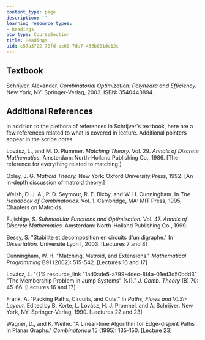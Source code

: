 ```yaml
---
content_type: page
description: ''
learning_resource_types:
- Readings
ocw_type: CourseSection
title: Readings
uid: c57a3722-70fd-be60-7da7-438b001dc12c
---
```


Textbook
--------

Schrijver, Alexander. _Combinatorial Optimization: Polyhedra and Efficiency._ New York, NY: Springer-Verlag, 2003. ISBN: 3540443894.

Additional References
---------------------

In addition to the plethora of references in Schrijver's textbook, here are a few references related to what is covered in lecture. Additional pointers appear in the scribe notes.

Lovász, L., and M. D. Plummer. _Matching Theory._ Vol. 29. _Annals of Discrete Mathematics._ Amsterdam: North-Holland Publishing Co., 1986. \[The reference for everything related to matching.\]

Oxley, J. G. _Matroid Theory._ New York: Oxford University Press, 1992. \[An in-depth discussion of matroid theory.\]

Welsh, D. J. A., P. D. Seymour, R. E. Bixby, and W. H. Cunningham. In _The Handbook of Combinatorics._ Vol. 1. Cambridge, MA: MIT Press, 1995, Chapters on Matroids.

Fujishige, S. _Submodular Functions and Optimization._ Vol. 47. _Annals of Discrete Mathematics._ Amsterdam: North-Holland Publishing Co., 1999.

Bessy, S. "Stabilite et decomposition en circuits d'un digraphe." In _Dissertation._ Universite Lyon I, 2003. \[Lectures 7 and 8\]

Cunningham, W. H. "Matching, Matroid, and Extensions." _Mathematical Programming_ B91 (2002): 515-542. \[Lectures 16 and 17\]

Lovász, L. "{{% resource_link "1ad0ade5-a799-4dec-8f4a-01ed3d50bdd3" "The Membership Problem in Jump Systems" %}}." _J. Comb. Theory_ (B) 70: 45-66. \[Lectures 16 and 17\]

Frank, A. "Packing Paths, Circuits, and Cuts." In _Paths, Flows and VLSI-Layout._ Edited by B. Korte, L. Lovász, H. J. Proemel, and A. Schrijver. New York, NY: Springer-Verlag, 1990. \[Lectures 22 and 23\]

Wagner, D., and K. Weihe. "A Linear-time Algorithm for Edge-disjoint Paths in Planar Graphs." _Combinatorica_ 15 (1995): 135-150. \[Lecture 23\]